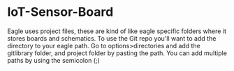 # IoT-Sensor-Board

Eagle uses project files, these are kind of like eagle specific folders where it stores boards and schematics. To use the Git repo you'll want
to add the directory to your eagle path. Go to options>directories and add the gitlibrary folder, and project folder by pasting the path. You 
can add multiple paths by using the semicolon (;)